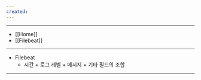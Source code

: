 ```yaml
---
created:
---
```


---
- [[Home]]
- [[Filebeat]]
---

- Filebeat
	- 시간 + 로그 레벨 + 메시지 + 기타 필드의 조합

---
